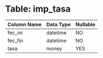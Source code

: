 # Table: imp_tasa

| Column Name | Data Type | Nullable |
|-------------|-----------|----------|
| fec_ini | datetime | NO |
| fec_fin | datetime | NO |
| tasa | money | YES |
